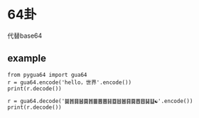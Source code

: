 # 64卦

代替base64

## example

```
from pygua64 import gua64
r = gua64.encode('hello，世界'.encode())
print(r.decode())

r = gua64.decode('䷯䷬䷿䷶䷸䷬䷀䷌䷌䷎䷼䷲䷰䷳䷸䷘䷔䷭䷒☯'.encode())
print(r.decode())
```